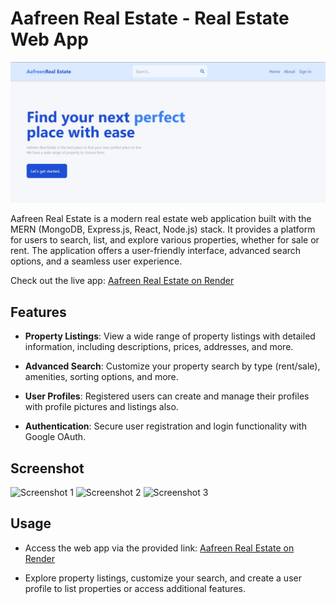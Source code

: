 # Aafreen Real Estate - Real Estate Web App

![Aafreen Real Estate Logo](./client/public/app-screenshot-i.jpg)

Aafreen Real Estate is a modern real estate web application built with the MERN (MongoDB, Express.js, React, Node.js) stack. It provides a platform for users to search, list, and explore various properties, whether for sale or rent. The application offers a user-friendly interface, advanced search options, and a seamless user experience.

Check out the live app: [Aafreen Real Estate on Render](https://aafreen-realestate-tmt9.onrender.com/)

## Features

- **Property Listings**: View a wide range of property listings with detailed information, including descriptions, prices, addresses, and more.

- **Advanced Search**: Customize your property search by type (rent/sale), amenities, sorting options, and more.

- **User Profiles**: Registered users can create and manage their profiles with profile pictures and listings also.

- **Authentication**: Secure user registration and login functionality with Google OAuth.

## Screenshot

![Screenshot 1](./client/public/app-screenshot-ii.png)
![Screenshot 2](./client/public/app-screenshot-iii.png)
![Screenshot 3](./client/public/app-screenshot-iv.png)


## Usage

- Access the web app via the provided link: [Aafreen Real Estate on Render](https://aafreen-realestate-tmt9.onrender.com/)

- Explore property listings, customize your search, and create a user profile to list properties or access additional features.


